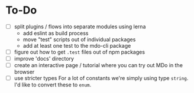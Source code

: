 # To-Do

- [ ] split plugins / flows into separate modules using lerna
  - add eslint as build process
  - move "test" scripts out of individual packages
  - add at least one test to the mdo-cli package
- [ ] figure out how to get `.test` files out of npm packages
- [ ] improve 'docs' directory
- [ ] create an interactive page / tutorial where you can try out MDo in the browser
- [ ] use stricter types
      For a lot of constants we're simply using type `string`. I'd like to convert these to `enum`.
